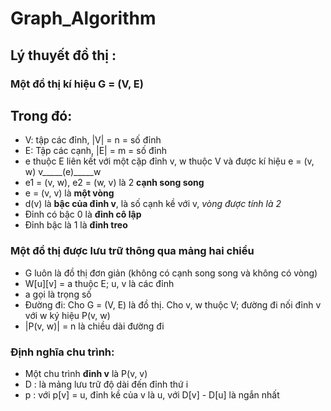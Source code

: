 # **Graph_Algorithm**
## Lý thuyết đồ thị :
### Một đồ thị kí hiệu G = (V, E)
## Trong đó: 
* V: tập các đỉnh, |V| = n = số đỉnh
* E: Tập các cạnh, |E| = m = số đỉnh
* e thuộc E liên kết với một cặp đỉnh v, w thuộc V và được kí hiệu e = (v, w)  v_____(e)_____w
* e1 = (v, w), e2 = (w, v) là 2 **cạnh song song**
* e = (v, v) là **một vòng**
* d(v) là **bậc của đỉnh v**, là số cạnh kề với v, *vòng được tính là 2*
* Đỉnh có bậc 0 là **đỉnh cô lập**
* Đỉnh bậc là 1 là **đỉnh treo** 

### Một đồ thị được lưu trữ thông qua mảng hai chiều
* G luôn là đồ thị đơn giản (không có cạnh song song và không có vòng) 
* W[u][v] = a thuộc E; u, v là các đỉnh
* a gọi là trọng số
* Đường đi: Cho G = (V, E) là đồ thị. Cho v, w thuộc V; đường đi nối đỉnh v với w ký hiệu P(v, w)
* |P(v, w)| = n là chiều dài đường đi
### Định nghĩa chu trình: 
* Một chu trình **đỉnh v** là P(v, v) 
* D : là mảng lưu trữ độ dài đến đỉnh thứ i
* p : với p[v] = u, đỉnh kề của v là u, với D[v] - D[u] là ngắn nhất
